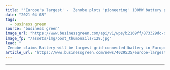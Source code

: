 ```yaml
---
title: "'Europe's largest' -  Zenobe plots 'pioneering' 100MW battery project near Chester"
date: "2021-04-08"
tags: 
  - business green
source: "business green"
image_url: "https://www.businessgreen.com/api/v1/wps/b2169ff/873329dc-d98e-4074-b805-6302dffb7479/5/IMG-02-185x114.jpg"
image_fp: "/assets/img/post_thumbnails/129.jpg"
lead: "
 Zenobe claims Battery will be largest grid-connected battery in Europe and first to absorb reactive power directly from a transmission network ..."
article_url: "https://www.businessgreen.com/news/4029535/europe-largest-zenobe-plots-pioneering-100mw-battery-project-near-chester"
---
```


---
